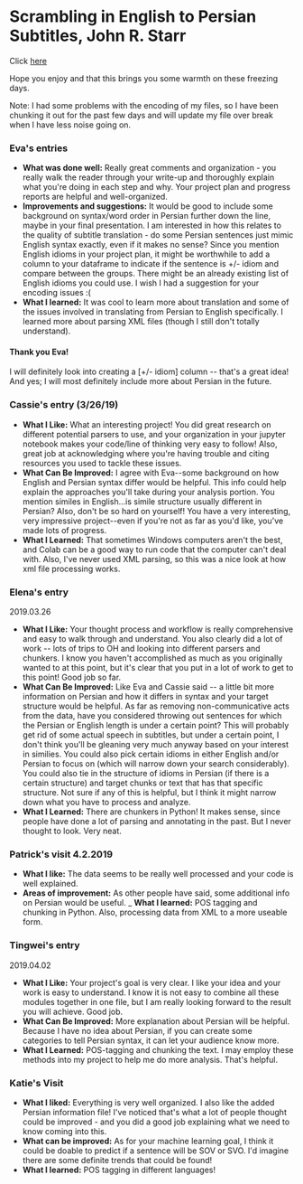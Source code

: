 # Scrambling in English to Persian Subtitles, John R. Starr
Click [here](https://github.com/Data-Science-for-Linguists-2019/Scrambling-in-English-to-Persian-Subtitles)

Hope you enjoy and that this brings you some warmth on these freezing days.

Note: I had some problems with the encoding of my files, so I have been chunking it out for the past few days and will update my file over break when I have less noise going on.

### Eva's entries
- __What was done well:__ Really great comments and organization - you really walk the reader through your write-up and thoroughly explain what you're doing in each step and why. Your project plan and progress reports are helpful and well-organized.
- __Improvements and suggestions:__ It would be good to include some background on syntax/word order in Persian further down the line, maybe in your final presentation. I am interested in how this relates to the quality of subtitle translation - do some Persian sentences just mimic English syntax exactly, even if it makes no sense? Since you mention English idioms in your project plan, it might be worthwhile to add a column to your dataframe to indicate if the sentence is +/- idiom and compare between the groups. There might be an already existing list of English idioms you could use. I wish I had a suggestion for your encoding issues :(
- __What I learned:__ It was cool to learn more about translation and some of the issues involved in translating from Persian to English specifically. I learned more about parsing XML files (though I still don't totally understand).

#### Thank you Eva!
I will definitely look into creating a [+/- idiom] column -- that's a great idea! And yes; I will most definitely include more about Persian in the future.

### Cassie's entry (3/26/19)
- **What I Like:** What an interesting project! You did great research
on different potential parsers to use, and your organization in your
jupyter notebook makes your code/line of thinking very easy to follow!
Also, great job at acknowledging where you're having trouble and citing
resources you used to tackle these issues.
- **What Can Be Improved:** I agree with Eva--some background on how
English and Persian syntax differ would be helpful. This info could
help explain the approaches you'll take during your analysis portion.
You mention similes in English...is simile structure usually different
in Persian? Also, don't be so hard on yourself! You have a very
interesting, very impressive project--even if you're not as far as
you'd like, you've made lots of progress.
- **What I Learned:** That sometimes Windows computers aren't the best,
and Colab can be a good way to run code that the computer can't deal
with. Also, I've never used XML parsing, so this was a nice look at how
xml file processing works.

### Elena's entry
2019.03.26
- **What I Like:** Your thought process and workflow is really comprehensive and easy to walk through and understand. You also clearly did a lot of work -- lots of trips to OH and looking into different parsers and chunkers. I know you haven't accomplished as much as you originally wanted to at this point, but it's clear that you put in a lot of work to get to this point! Good job so far.
- **What Can Be Improved:** Like Eva and Cassie said -- a little bit more information on Persian and how it differs in syntax and your target structure would be helpful. As far as removing non-communicative acts from the data, have you considered throwing out sentences for which the Persian or English length is under a certain point? This will probably get rid of some actual speech in subtitles, but under a certain point, I don't think you'll be gleaning very much anyway based on your interest in similies. You could also pick certain idioms in either English and/or Persian to focus on (which will narrow down your search considerably). You could also tie in the structure of idioms in Persian (if there is a certain structure) and target chunks or text that has that specific structure. Not sure if any of this is helpful, but I think it might narrow down what you have to process and analyze.
- **What I Learned:** There are chunkers in Python! It makes sense, since people have done a lot of parsing and annotating in the past. But I never thought to look. Very neat.

### Patrick's visit 4.2.2019
- __What I like:__ The data seems to be really well processed and your code is well explained.
- __Areas of improvement:__ As other people have said, some additional info on Persian would be useful.
_ __What I learned:__ POS tagging and chunking in Python. Also, processing data from XML to a more useable form.

### Tingwei's entry
2019.04.02
- **What I Like:** Your project's goal is very clear. I like your idea and your work is easy to understand. I know it is not easy to combine all these modules together in one file, but I am really looking forward to the result you will achieve. Good job.
- **What Can Be Improved:** More explanation about Persian will be helpful. Because I have no idea about Persian, if you can create some categories to tell Persian syntax, it can let your audience know more.
- **What I Learned:** POS-tagging and chunking the text. I may employ these methods into my project to help me do more analysis. That's helpful.

### Katie's Visit
- **What I liked:** Everything is very well organized. I also like the added Persian information file! I've noticed that's what a lot of people thought could be improved - and you did a good job explaining what we need to know coming into this.
- **What can be improved:** As for your machine learning goal, I think it could be doable to predict if a sentence will be SOV or SVO. I'd imagine there are some definite trends that could be found!
- **What I learned:** POS tagging in different languages!
